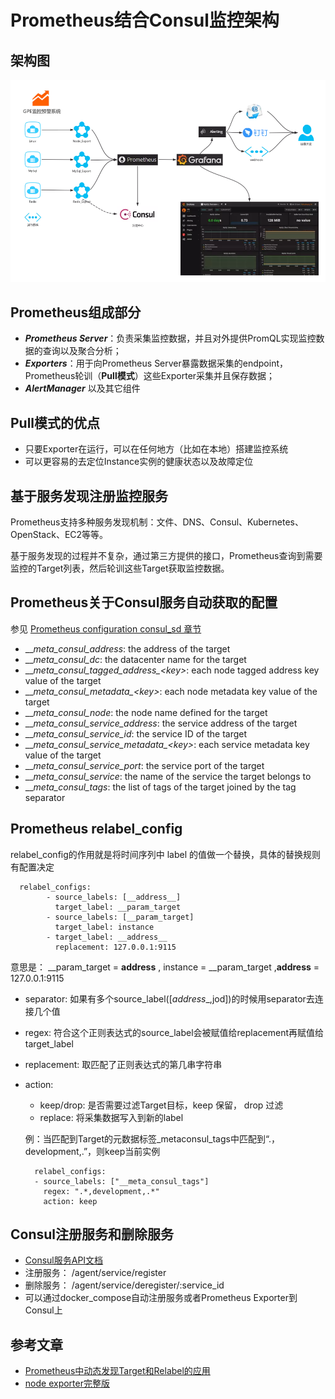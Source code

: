 # Prometheus结合Consul监控架构

## 架构图
 
  ![prometheus_consul]

## Prometheus组成部分
  * **_Prometheus Server_**：负责采集监控数据，并且对外提供PromQL实现监控数据的查询以及聚合分析；
  * **_Exporters_**：用于向Prometheus Server暴露数据采集的endpoint，Prometheus轮训（**Pull模式**）这些Exporter采集并且保存数据；
  * **_AlertManager_** 以及其它组件
  
## Pull模式的优点
  * 只要Exporter在运行，可以在任何地方（比如在本地）搭建监控系统
  * 可以更容易的去定位Instance实例的健康状态以及故障定位  
  
## 基于服务发现注册监控服务

   Prometheus支持多种服务发现机制：文件、DNS、Consul、Kubernetes、OpenStack、EC2等等。
   
   基于服务发现的过程并不复杂，通过第三方提供的接口，Prometheus查询到需要监控的Target列表，然后轮训这些Target获取监控数据。  
  
## Prometheus关于Consul服务自动获取的配置

  参见 [Prometheus configuration consul_sd 章节][consul_sd]
  
  * ___meta_consul_address_: the address of the target
  * ___meta_consul_dc_: the datacenter name for the target
  * ___meta_consul_tagged_address\_\<key>_: each node tagged address key value of the target
  * ___meta_consul_metadata\_\<key>_: each node metadata key value of the target
  * ___meta_consul_node_: the node name defined for the target
  * ___meta_consul_service_address_: the service address of the target
  * ___meta_consul_service_id_: the service ID of the target
  * ___meta_consul_service_metadata\_\<key>_: each service metadata key value of the target
  * ___meta_consul_service_port_: the service port of the target
  * ___meta_consul_service_: the name of the service the target belongs to
  * ___meta_consul_tags_: the list of tags of the target joined by the tag separator
  
## Prometheus relabel_config
  relabel_config的作用就是将时间序列中 label 的值做一个替换，具体的替换规则有配置决定
  
  ```
    relabel_configs:
          - source_labels: [__address__]
            target_label: __param_target
          - source_labels: [__param_target]
            target_label: instance
          - target_label: __address__
            replacement: 127.0.0.1:9115
  ```  
  意思是：
  __param_target = __address__ , instance = __param_target ,__address__ = 127.0.0.1:9115
  
  * separator: 如果有多个source_label([_address__,jod])的时候用separator去连接几个值
  * regex: 符合这个正则表达式的source_label会被赋值给replacement再赋值给target_label
  * replacement: 取匹配了正则表达式的第几串字符串
  
  * action:
    * keep/drop: 是否需要过滤Target目标，keep 保留， drop 过滤
    * replace: 将采集数据写入到新的label
    
    例：当匹配到Target的元数据标签_metaconsul_tags中匹配到“.，development,.”，则keep当前实例
    ```
      relabel_configs:
      - source_labels: ["__meta_consul_tags"]
        regex: ".*,development,.*"
        action: keep   
    ```  



 
 ## Consul注册服务和删除服务
 
   * [Consul服务API文档][3]
   * 注册服务：	/agent/service/register
   * 删除服务：	/agent/service/deregister/:service_id
   * 可以通过docker_compose自动注册服务或者Prometheus Exporter到Consul上
 
## 参考文章

  * [Prometheus中动态发现Target和Relabel的应用][1]
  * [node exporter完整版][2]
  
  [prometheus_consul]: img/prometheus_consul.webp
  [consul_sd]: https://prometheus.io/docs/prometheus/latest/configuration/configuration/#consul_sd_config
  
  [1]: https://blog.csdn.net/M2l0ZgSsVc7r69eFdTj/article/details/79124770
  [2]: https://blog.51cto.com/1000682/2374406
  [3]: https://www.consul.io/api/agent/service.html